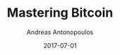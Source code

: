 ---
layout: writing
title: Mastering Bitcoin
date: 2017-07-01
categories: ['Money and Austrian Econ']
author: ['Andreas Antonopoulos']
excerpt: Mastering Bitcoin is a book for developers, although the first two chapters cover bitcoin at a level that is also approachable to non-programmers. Anyone with a basic understanding of technology can read the first two chapters to get a great understanding of bitcoin.
external_url: https://github.com/bitcoinbook/bitcoinbook
---